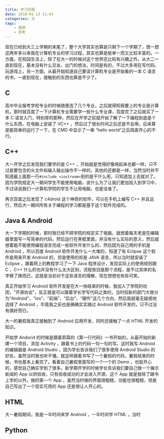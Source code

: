 ```yaml
---
title: 学习历程
date: 2018–01-13 11:43
categories: 文
tags:
	- 随想
	- 思考
---
```


现在已经到大三上学期的末尾了，整个大学其实也算是只剩下一个学期了，想一想这两年多以来我在计算机专业的学习过程，其实也算是挺单一而又比较丰富的。一方面，在校园生活上，除了在大一的时候对这个世界还比较有兴趣之外，从大二一直到现在，基本没有什么交友、出门的想法，时间是有的，不过大多用在写代码、玩游戏上，另一方面，从最开始知道自己要读计算机专业是开始看的一本 C 语言的书，一直到现在，接触到的东西也算是不少了。

## C

高中毕业报考学校专业的时候随便选了几个专业，之后就得知我要上的专业是计算机，那时就百度了一下计算机专业需要学一些什么专业课，百度完了之后就买了一本 C 语言入门，特别厚的那种，然后在开学之前就开始了解了一下编程到底是个什么东西，在电脑上安装了 VC++ ，然后过了很长时间之后还是不会用，后来算是能简单的运行了一下，在 CMD 中显示了一串 “hello world”之后简直开心的不行。

## C++

大一开学之后发现我们要学的是 C++ ，开始就是觉得好像用起来也都一样，只不过是要包含的头文件和输入输出操作不一样的，其他的还都是一样，当然当时并不知道最上面那一行`#include <iostream>`到的是干什么用，只知道加上去就对了。因为学院规定大一期间学生不能使用电脑，说什么为了让我们更加投入到学习中，不过话说我们一计算机学院的学生不让用电脑，也是没谁了。

再次百度之后发现了 c4droid 这个神奇的软件，可以在手机上编写 C++ 并且运行，然后大一期间所有关于编程的学习都是基于这个软件完成的。

## Java & Android

大一下学期的时候，那时我已经不顾学院的规定买了电脑，就想着每天老是在编辑器里面写一写简单的代码，然后运行在黑框里面，并没有什么实际的意义，然后就想着能不能使用编程语言完成一些软件开发什么的，然后因为自己用的手机是 Andriod ，所以百度 Android 软件开发什么一大堆的，知道了有 Eclipse 这个软件是用来开发 Android 的，但是使用的却是 JAVA 语言，所以当时就安装了 Eclipse ，跟着网上的教程学习了一下 Java 程序设计，发现实际上的使用规则跟 C 、C++ 什么的也并没有什么太大区别，流程依旧是那个流程，是不过具体的名字换了换而已，这就是当初对于这些语言的理解，现在想想也有些可笑。

真正开始学习 Android 软件开发是在大一快结束的时候，我加入了学院的社团，“开源协会”，反正就是可以跟着学长学写代码之类的，当时招新的部门大致分为“Android”、“ios”、“前端”、“后台”、“硬件”这几个方向，然后我就毫无疑惑地选择了 Android ，毕竟我之前也是确确实实搞过 Android 软件开发的，只不过没有搞好而已。

大一的暑假我真正接触到了 Android 应用开发，同时还接触了一点 HTML 开发的知识。

开始学 Andorid 的时候是跟着郭霖的《第一行代码》一书开始的，从最开始的新建一个项目，添加 Activity ，跟着书上的代码一句一句的写。这时我写 Android 的编辑器是 Android Studio ，因为学长告诉我们了很多使用 Android Studio 的好处，虽然当时我也听不懂。就这样跟着书写了一个暑假的代码，暑假结束的时候，书也基本上看完了。看着自己暑假里面写的一个一个的 Demo ，也挺开心的，感觉自己确实学到了很多。新学期开学的时候学长告诉我们要自己做一个展示新闻的 App 以供验收，只有验收成功的才会进入开源，这个 App 就是我除了跟书上学的以外，做的第一个 App ，虽然当时做的界面很粗糙，功能也很粗糙，但是自己写出了一个现实可用的 App 还是很让人开心的。

## HTML

大一暑假期间，我是一半时间来学 Android ，一半时间学 HTML ，当时

## Python

